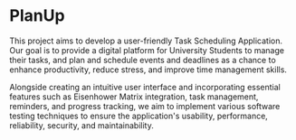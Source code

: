 # PlanUp

This project aims to develop a user-friendly Task Scheduling Application. Our goal is to provide a digital platform for University Students to manage their tasks, and plan and schedule events and deadlines as a chance to enhance productivity, reduce stress, and improve time management skills. 

Alongside creating an intuitive user interface and incorporating essential features such as Eisenhower Matrix integration, task management, reminders, and progress tracking, we aim to implement various software testing techniques to ensure the application's usability, performance, reliability, security, and maintainability.

